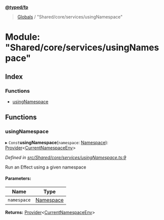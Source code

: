 **[@typed/fp](../README.md)**

> [Globals](../globals.md) / "Shared/core/services/usingNamespace"

# Module: "Shared/core/services/usingNamespace"

## Index

### Functions

* [usingNamespace](_shared_core_services_usingnamespace_.md#usingnamespace)

## Functions

### usingNamespace

▸ `Const`**usingNamespace**(`namespace`: [Namespace](_shared_core_model_namespace_.namespace.md)): [Provider](_effect_provide_.md#provider)\<[CurrentNamespaceEnv](../interfaces/_shared_core_services_currentnamespaceenv_.currentnamespaceenv.md)>

*Defined in [src/Shared/core/services/usingNamespace.ts:9](https://github.com/TylorS/typed-fp/blob/f27ba3e/src/Shared/core/services/usingNamespace.ts#L9)*

Run an Effect using a given namespace

#### Parameters:

Name | Type |
------ | ------ |
`namespace` | [Namespace](_shared_core_model_namespace_.namespace.md) |

**Returns:** [Provider](_effect_provide_.md#provider)\<[CurrentNamespaceEnv](../interfaces/_shared_core_services_currentnamespaceenv_.currentnamespaceenv.md)>
